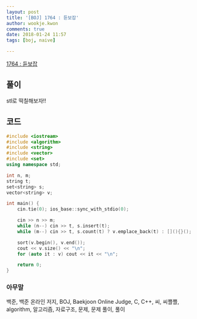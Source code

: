 ```yaml
---
layout: post
title: '[BOJ] 1764 : 듣보잡'
author: wookje.kwon
comments: true
date: 2018-01-24 11:57
tags: [boj, naive]

---
```


[1764 : 듣보잡](https://www.acmicpc.net/problem/1764)

## 풀이

stl로 떡칠해보자!!

## 코드

```cpp
#include <iostream>
#include <algorithm>
#include <string>
#include <vector>
#include <set>
using namespace std;

int n, m;
string t;
set<string> s;
vector<string> v;

int main() {
	cin.tie(0); ios_base::sync_with_stdio(0);

	cin >> n >> m;
	while (n--) cin >> t, s.insert(t);
	while (m--) cin >> t, s.count(t) ? v.emplace_back(t) : [](){}();

	sort(v.begin(), v.end());
	cout << v.size() << "\n";
	for (auto it : v) cout << it << "\n";

	return 0;
}
```

### 아무말  
백준, 백준 온라인 저지, BOJ, Baekjoon Online Judge, C, C++, 씨, 씨쁠쁠, algorithm, 알고리즘, 자료구조, 문제, 문제 풀이, 풀이
